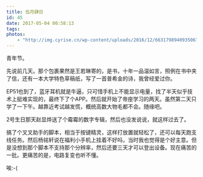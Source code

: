 ```yaml
---
title: 伍月肆日
id: 45
date: 2017-05-04 00:58:13
tags:
photos:
    - "http://img.cyrise.cn/wp-content/uploads/2016/12/6631798940935067307.jpg"
---
```


青年节。

先说前几天。那个包裹果然是王若琳寄的，是书，十年一品温如言，照例在书中夹了信，还有一本大学特色草稿纸，写了一首普希金的诗，我曾经爱过你。

EP51也到了，蓝牙耳机就是牛逼，只可惜手机上不能显示电量，找了半天似乎技术上挺难实现的，最终下了个APP。然后就开始了帝座学习的两天。虽然第二天只学了一下午。越靠近考试越发慌，概统高数大物毛都不会。随缘吧。

2号生日那天赵显烨送了个霉霉的数字专辑，然后也没发说说，就这样过去了。

搞了个叉叉助手的脚本，相当于按键精灵，这样打放置就轻松了，还可以每天跑支线任务。然后杨铭轩说在福利小手机上挂着不好吗，当时我也觉得是个好主意。但是没想到那个脚本不支持那个分辨率，然后还要三天才可以登出设备。现在痛苦的一批。更痛苦的是，电路复变也听不懂。

唉:-(

